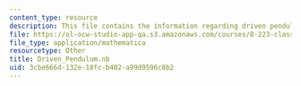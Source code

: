 ```yaml
---
content_type: resource
description: This file contains the information regarding driven pendulum.
file: https://ol-ocw-studio-app-qa.s3.amazonaws.com/courses/8-223-classical-mechanics-ii-january-iap-2017/3cbe666d132e18fcb402a99d9596c8b2_Driven_Pendulum.nb
file_type: application/mathematica
resourcetype: Other
title: Driven_Pendulum.nb
uid: 3cbe666d-132e-18fc-b402-a99d9596c8b2
---
```

